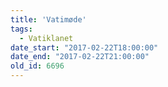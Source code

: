 ```yaml
---
title: 'Vatimøde'
tags:
  - Vatiklanet
date_start: "2017-02-22T18:00:00"
date_end: "2017-02-22T21:00:00"
old_id: 6696
---
```

